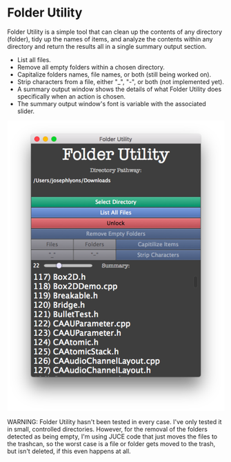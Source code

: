 # Folder Utility
Folder Utility is a simple tool that can clean up the contents of any directory (folder), tidy up the names of items, and analyze the contents within any directory and return the results all in a single summary output section.

* List all files.
* Remove all empty folders within a chosen directory.
* Capitalize folders names, file names, or both (still being worked on).
* Strip characters from a file, either "_", "-", or both (not implemented yet).
* A summary output window shows the details of what Folder Utility does specifically when an action is chosen.
* The summary output window's font is variable with the associated slider.

![alt tag](https://github.com/JosephTLyons/Folder-Utility/blob/master/Images/Folder%20Utility%20GUI.png)

WARNING: Folder Utility hasn't been tested in every case.  I've only tested it in small, controlled
directories.  However, for the removal of the folders detected as being empty, I'm using JUCE code
that just moves the files to the trashcan, so the worst case is a file or folder gets moved to the trash,
but isn't deleted, if this even happens at all.
